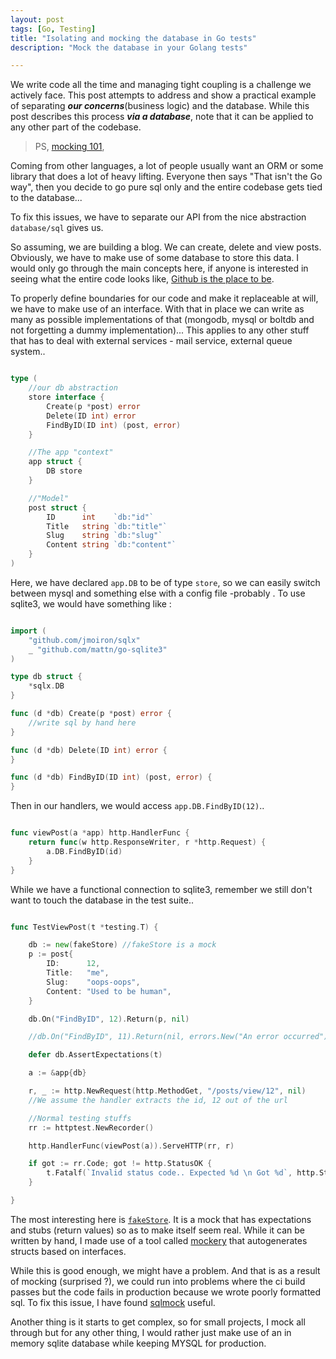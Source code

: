 ```yaml
---
layout: post
tags: [Go, Testing]
title: "Isolating and mocking the database in Go tests"
description: "Mock the database in your Golang tests"

---
```


We write code all the time and managing tight coupling is a challenge we actively face.
This post attempts to address and show a practical example of separating ___our concerns___(business logic) and the database.
While this post describes this process ___via a database___, note that it can be applied to any other part of the codebase.

> PS,  [mocking 101](/blog/2016/12/02/a-subtle-introduction-to-mocking/),

Coming from other languages, a lot of people usually want an ORM or some library that does a lot of heavy lifting.
Everyone then says "That isn't the Go way", then you decide to go pure sql only and the entire codebase gets tied to the database...

To fix this issues, we have to separate our API from the nice abstraction `database/sql` gives us.

So assuming, we are building a blog. We can create, delete and view posts.
Obviously, we have to make use of some database to store this data. I would only go through the main concepts here, if anyone is interested in seeing what the entire code looks like, [Github is the place to be](https://github.com/adelowo/mockdemo).

To properly define boundaries for our code and make it replaceable at will, we have to make use of an interface.
With that in place we can write as many as possible implementations of that (mongodb, mysql or boltdb and not forgetting a dummy implementation)...
This applies to any other stuff that has to deal with external services - mail service, external queue system..


```go

type (
	//our db abstraction
	store interface {
		Create(p *post) error
		Delete(ID int) error
		FindByID(ID int) (post, error)
	}

	//The app "context"
	app struct {
		DB store
	}

	//"Model"
	post struct {
		ID      int    `db:"id"`
		Title   string `db:"title"`
		Slug    string `db:"slug"`
		Content string `db:"content"`
	}
)

```


Here, we have declared `app.DB` to be of type `store`, so we can easily switch between mysql and something else with a config file -probably . To use sqlite3, we would have something like :

```go

import (
	"github.com/jmoiron/sqlx"
	_ "github.com/mattn/go-sqlite3"
)

type db struct {
	*sqlx.DB
}

func (d *db) Create(p *post) error {
	//write sql by hand here
}

func (d *db) Delete(ID int) error {
}

func (d *db) FindByID(ID int) (post, error) {
}

```


Then in our handlers, we would access `app.DB.FindByID(12)`..

```go

func viewPost(a *app) http.HandlerFunc {
	return func(w http.ResponseWriter, r *http.Request) {
		a.DB.FindByID(id)
	}
}

```

While we have a functional connection to sqlite3, remember we still don't want to touch the database in the test suite..

```go

func TestViewPost(t *testing.T) {

	db := new(fakeStore) //fakeStore is a mock
	p := post{
		ID:      12,
		Title:   "me",
		Slug:    "oops-oops",
		Content: "Used to be human",
	}

	db.On("FindByID", 12).Return(p, nil)

	//db.On("FindByID", 11).Return(nil, errors.New("An error occurred") to simulate failure

	defer db.AssertExpectations(t)

	a := &app{db}

	r, _ := http.NewRequest(http.MethodGet, "/posts/view/12", nil)
	//We assume the handler extracts the id, 12 out of the url

	//Normal testing stuffs
	rr := httptest.NewRecorder()

	http.HandlerFunc(viewPost(a)).ServeHTTP(rr, r)

	if got := rr.Code; got != http.StatusOK {
		t.Fatalf(`Invalid status code.. Expected %d \n Got %d`, http.StatusOK, got)
	}

}

```

The most interesting here is [`fakeStore`](https://github.com/adelowo/mockdemo/blob/master/main_test.go#L113-L166).
It is a mock that has expectations and stubs (return values) so as to make itself seem real. While it can be written by hand, I made use of a tool called [mockery](https://github.com/vektra/mockery) that autogenerates structs based on interfaces.

While this is good enough, we might have a problem.
And that is as a result of mocking (surprised ?), we could run into problems where the ci build passes but the code fails in production because we wrote poorly formatted sql.
To fix this issue, I have found [sqlmock][s] useful.

Another thing is it starts to get complex, so for small projects, I mock all through but for any other thing, I would rather just make use of an in memory sqlite database while keeping MYSQL for production.

[testing_tag]: /tags#testing
[s]: https://github.com/DATA-DOG/go-sqlmock

